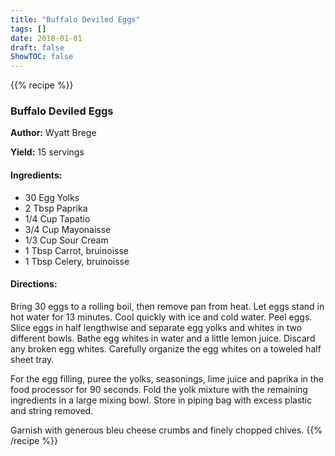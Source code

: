 ```yaml
---
title: "Buffalo Deviled Eggs"
tags: []
date: 2018-01-01
draft: false
ShowTOC: false
---
```


{{% recipe %}}

### Buffalo Deviled Eggs

**Author:** Wyatt Brege

**Yield:** 15 servings


#### Ingredients:

-   30 Egg Yolks
-   2 Tbsp Paprika
-   1/4 Cup Tapatio
-   3/4 Cup Mayonaisse
-   1/3 Cup Sour Cream
-   1 Tbsp Carrot, bruinoisse
-   1 Tbsp Celery, bruinoisse

#### Directions: 

Bring 30 eggs to a rolling boil, then remove pan from heat.
Let eggs stand in hot water for 13 minutes.
Cool quickly with ice and cold water.
Peel eggs.
Slice eggs in half lengthwise and separate egg yolks and whites in two
different bowls.
Bathe egg whites in water and a little lemon juice. Discard any broken
egg whites.
Carefully organize the egg whites on a toweled half sheet tray.

For the egg filling, puree the yolks, seasonings, lime juice and paprika
in the food processor for 90 seconds.
Fold the yolk mixture with the remaining ingredients in a large mixing
bowl.
Store in piping bag with excess plastic and string removed.

Garnish with generous bleu cheese crumbs and finely chopped chives.
{{% /recipe %}}
